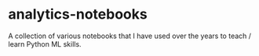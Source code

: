 # analytics-notebooks

A collection of various notebooks that I have used over the years to teach / learn Python ML skills.
